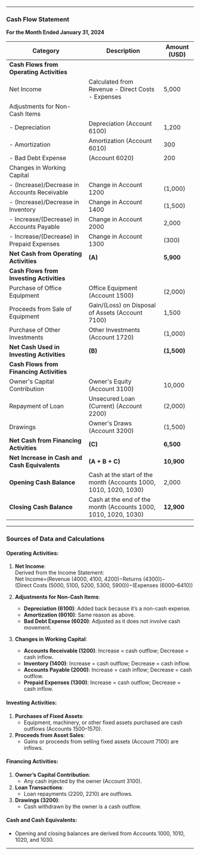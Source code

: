 ----

### **Cash Flow Statement**  
**For the Month Ended January 31, 2024**

| **Category**                    | **Description**                                  | **Amount (USD)**  |
|----------------------------------|------------------------------------------------|-------------------|
| **Cash Flows from Operating Activities** |                                                |                   |
| Net Income                       | Calculated from Revenue - Direct Costs - Expenses | 5,000             |
| Adjustments for Non-Cash Items   |                                                |                   |
| - Depreciation                   | Depreciation (Account 6100)                     | 1,200             |
| - Amortization                   | Amortization (Account 6010)                     | 300               |
| - Bad Debt Expense               | (Account 6020)                                  | 200               |
| Changes in Working Capital       |                                                |                   |
| - (Increase)/Decrease in Accounts Receivable | Change in Account 1200                     | (1,000)           |
| - (Increase)/Decrease in Inventory| Change in Account 1400                         | (1,500)           |
| - Increase/(Decrease) in Accounts Payable| Change in Account 2000                       | 2,000             |
| - Increase/(Decrease) in Prepaid Expenses | Change in Account 1300                     | (300)             |
| **Net Cash from Operating Activities** | **(A)**                                   | **5,900**         |
| **Cash Flows from Investing Activities** |                                            |                   |
| Purchase of Office Equipment     | Office Equipment (Account 1500)                | (2,000)           |
| Proceeds from Sale of Equipment  | Gain/(Loss) on Disposal of Assets (Account 7100) | 1,500             |
| Purchase of Other Investments    | Other Investments (Account 1720)               | (1,000)           |
| **Net Cash Used in Investing Activities** | **(B)**                               | **(1,500)**       |
| **Cash Flows from Financing Activities** |                                            |                   |
| Owner's Capital Contribution     | Owner's Equity (Account 3100)                  | 10,000            |
| Repayment of Loan                | Unsecured Loan (Current) (Account 2200)         | (2,000)           |
| Drawings                         | Owner's Draws (Account 3200)                   | (1,500)           |
| **Net Cash from Financing Activities** | **(C)**                                | **6,500**         |
| **Net Increase in Cash and Cash Equivalents** | **(A + B + C)**                       | **10,900**        |
| **Opening Cash Balance**         | Cash at the start of the month (Accounts 1000, 1010, 1020, 1030) | 2,000 |
| **Closing Cash Balance**         | Cash at the end of the month (Accounts 1000, 1010, 1020, 1030) | **12,900**        |

---

### **Sources of Data and Calculations**

#### **Operating Activities:**
1. **Net Income**:  
   Derived from the Income Statement:  
   Net Income=(Revenue (4000, 4100, 4200)−Returns (4300))−(Direct Costs (5000, 5100, 5200, 5300, 5900))−(Expenses (6000–6410))  

2. **Adjustments for Non-Cash Items**:  
   - **Depreciation (6100)**: Added back because it’s a non-cash expense.  
   - **Amortization (6010)**: Same reason as above.  
   - **Bad Debt Expense (6020)**: Adjusted as it does not involve cash movement.  

3. **Changes in Working Capital**:  
   - **Accounts Receivable (1200)**: Increase = cash outflow; Decrease = cash inflow.  
   - **Inventory (1400)**: Increase = cash outflow; Decrease = cash inflow.  
   - **Accounts Payable (2000)**: Increase = cash inflow; Decrease = cash outflow.  
   - **Prepaid Expenses (1300)**: Increase = cash outflow; Decrease = cash inflow.  

#### **Investing Activities:**
1. **Purchases of Fixed Assets**:  
   - Equipment, machinery, or other fixed assets purchased are cash outflows (Accounts 1500–1570).  
2. **Proceeds from Asset Sales**:  
   - Gains or proceeds from selling fixed assets (Account 7100) are inflows.  

#### **Financing Activities:**
1. **Owner’s Capital Contribution**:  
   - Any cash injected by the owner (Account 3100).  
2. **Loan Transactions**:  
   - Loan repayments (2200, 2210) are outflows.  
3. **Drawings (3200)**:  
   - Cash withdrawn by the owner is a cash outflow.

#### **Cash and Cash Equivalents**:
- Opening and closing balances are derived from Accounts 1000, 1010, 1020, and 1030.

---
